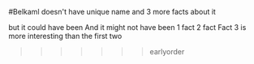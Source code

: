 #Belkaml doesn't have unique name and 3 more facts about it

but it could have been
And it might not have been
1 fact
2 fact
Fact 3 is more interesting than the first two
>>>>>>> earlyorder

